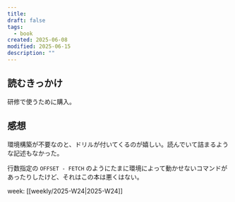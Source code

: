 ```yaml
---
title: 
draft: false
tags:
  - book
created: 2025-06-08
modified: 2025-06-15
description: ""
---
```

## 読むきっかけ

研修で使うために購入。

## 感想

環境構築が不要なのと、ドリルが付いてくるのが嬉しい。読んでいて詰まるような記述もなかった。

行数指定の `OFFSET - FETCH` のようにたまに環境によって動かせないコマンドがあったりしたけど、それはこの本は悪くはない。

week: [[weekly/2025-W24|2025-W24]]
